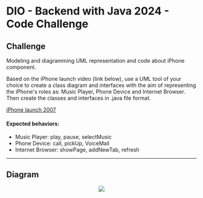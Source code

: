 # DIO - Backend with Java 2024 - Code Challenge

## Challenge
Modeling and diagramming UML representation and code about iPhone component.

Based on the iPhone launch video (link below), use a UML tool of your choice to create a class diagram and interfaces with the aim of representing the iPhone's roles as: Music Player, Phone Device and Internet Browser. Then create the classes and interfaces in .java file format.

[iPhone launch 2007](https://www.youtube.com/watch?v=9ou608QQRq8)

#### Expected behaviors:
* Music Player: play, pause, selectMusic
* Phone Device: call, pickUp, VoiceMail
* Internet Browser: showPage, addNewTab, refresh

----------
## Diagram
<p align="center"><img src="/docs/projetoIphone.png"></p>
